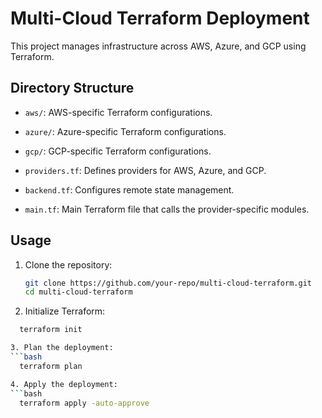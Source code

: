 <h1>Multi-Cloud Terraform Deployment</h1>

This project manages infrastructure across AWS, Azure, and GCP using Terraform.

<h2>Directory Structure</h2>

- `aws/`: AWS-specific Terraform configurations.

- `azure/`: Azure-specific Terraform configurations.

- `gcp/`: GCP-specific Terraform configurations.

- `providers.tf`: Defines providers for AWS, Azure, and GCP.

- `backend.tf`: Configures remote state management.

- `main.tf`: Main Terraform file that calls the provider-specific modules.


<h2>Usage</h2>

1. Clone the repository:
   ```bash
   git clone https://github.com/your-repo/multi-cloud-terraform.git
   cd multi-cloud-terraform

2. Initialize Terraform:
 ```bash
   terraform init

3. Plan the deployment:
 ```bash
   terraform plan

4. Apply the deployment:
 ```bash
   terraform apply -auto-approve
